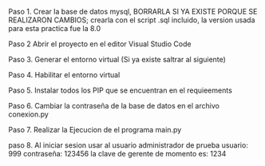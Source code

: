 Paso 1. Crear la base de datos mysql, BORRARLA SI YA EXISTE PORQUE SE REALIZARON CAMBIOS; crearla con el script .sql incluido, la version usada para esta practica fue la 8.0 

Paso 2 Abrir el proyecto en el editor Visual Studio Code 

Paso 3. Generar el entorno virtual (Si ya existe saltrar al siguiente)

Paso 4. Habilitar el entorno virtual 

Paso 5. Instalar todos los PIP que se encuentran en el requieements

Paso 6. Cambiar la contraseña de la base de datos en el archivo conexion.py

Paso 7. Realizar la Ejecucion de el programa main.py 

paso 8. Al iniciar sesion usar al usuario administrador de prueba 
usuario: 999 contraseña: 123456
la clave de gerente de momento es: 1234